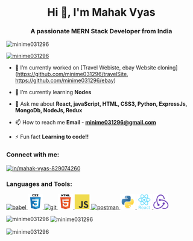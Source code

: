 <h1 align="center">Hi 👋, I'm Mahak Vyas</h1>
<h3 align="center">A passionate MERN Stack Developer from India</h3>

<p align="left"> <img src="https://komarev.com/ghpvc/?username=minime031296&label=Profile%20views&color=0e75b6&style=flat" alt="minime031296" /> </p>

<p align="left"> <a href="https://github.com/ryo-ma/github-profile-trophy"><img src="https://github-profile-trophy.vercel.app/?username=minime031296" alt="minime031296" /></a> </p>

- 🔭 I’m currently worked on [Travel Webiste, ebay Website cloning](https://github.com/minime031296/travelSite, https://github.com/minime031296/ebay)

- 🌱 I’m currently learning **Nodes**

- 💬 Ask me about **React, javaScript, HTML, CSS3, Python, ExpressJs, MongoDb, NodeJs, Redux**

- 📫 How to reach me **Email - minime031296@gmail.com**

- ⚡ Fun fact **Learning to code!!**

<h3 align="left">Connect with me:</h3>
<p align="left">
<a href="https://linkedin.com/in/in/mahak-vyas-829074260" target="blank"><img align="center" src="https://raw.githubusercontent.com/rahuldkjain/github-profile-readme-generator/master/src/images/icons/Social/linked-in-alt.svg" alt="in/mahak-vyas-829074260" height="30" width="40" /></a>
</p>

<h3 align="left">Languages and Tools:</h3>
<p align="left"> <a href="https://babeljs.io/" target="_blank" rel="noreferrer"> <img src="https://www.vectorlogo.zone/logos/babeljs/babeljs-icon.svg" alt="babel" width="40" height="40"/> </a> <a href="https://www.w3schools.com/css/" target="_blank" rel="noreferrer"> <img src="https://raw.githubusercontent.com/devicons/devicon/master/icons/css3/css3-original-wordmark.svg" alt="css3" width="40" height="40"/> </a> <a href="https://git-scm.com/" target="_blank" rel="noreferrer"> <img src="https://www.vectorlogo.zone/logos/git-scm/git-scm-icon.svg" alt="git" width="40" height="40"/> </a> <a href="https://www.w3.org/html/" target="_blank" rel="noreferrer"> <img src="https://raw.githubusercontent.com/devicons/devicon/master/icons/html5/html5-original-wordmark.svg" alt="html5" width="40" height="40"/> </a> <a href="https://developer.mozilla.org/en-US/docs/Web/JavaScript" target="_blank" rel="noreferrer"> <img src="https://raw.githubusercontent.com/devicons/devicon/master/icons/javascript/javascript-original.svg" alt="javascript" width="40" height="40"/> </a> <a href="https://postman.com" target="_blank" rel="noreferrer"> <img src="https://www.vectorlogo.zone/logos/getpostman/getpostman-icon.svg" alt="postman" width="40" height="40"/> </a> <a href="https://www.python.org" target="_blank" rel="noreferrer"> <img src="https://raw.githubusercontent.com/devicons/devicon/master/icons/python/python-original.svg" alt="python" width="40" height="40"/> </a> <a href="https://reactjs.org/" target="_blank" rel="noreferrer"> <img src="https://raw.githubusercontent.com/devicons/devicon/master/icons/react/react-original-wordmark.svg" alt="react" width="40" height="40"/> </a> <a href="https://redux.js.org" target="_blank" rel="noreferrer"> <img src="https://raw.githubusercontent.com/devicons/devicon/master/icons/redux/redux-original.svg" alt="redux" width="40" height="40"/> </a> </p>

<p><img align="left" src="https://github-readme-stats.vercel.app/api/top-langs?username=minime031296&show_icons=true&locale=en&layout=compact" alt="minime031296" /></p>

<p>&nbsp;<img align="center" src="https://github-readme-stats.vercel.app/api?username=minime031296&show_icons=true&locale=en" alt="minime031296" /></p>

<p><img align="center" src="https://github-readme-streak-stats.herokuapp.com/?user=minime031296&" alt="minime031296" /></p>

